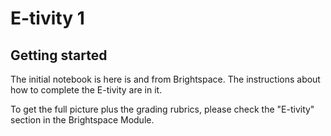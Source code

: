# E-tivity 1



## Getting started

The initial notebook is here is and from Brightspace. The instructions about how to complete the E-tivity are in it.

To get the full picture plus the grading rubrics, please check the "E-tivity" section in the Brightspace Module.

